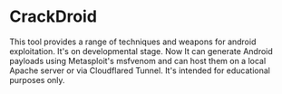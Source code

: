# CrackDroid
This tool provides a range of techniques and weapons for android exploitation. It's on developmental stage. Now It can generate Android payloads using Metasploit's msfvenom and can host them on a local Apache server or via Cloudflared Tunnel. It's intended for educational purposes only.
